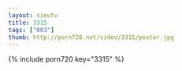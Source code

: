 ```yaml
--- 
layout: sieutv
title: 3315
tags: ["003"]
thumb: http://porn720.net/video/3315/poster.jpg
---
```

{% include porn720 key="3315" %} 

